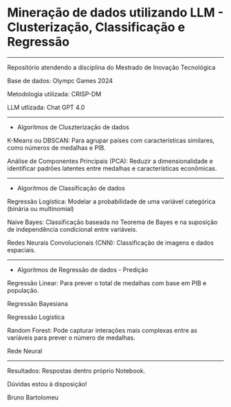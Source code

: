 # Mineração de dados utilizando LLM - Clusterização, Classificação e Regressão
---

Repositório atendendo a disciplina do Mestrado de Inovação Tecnológica

Base de dados: Olympc Games 2024

Metodologia utilizada: CRISP-DM

LLM utlizada: Chat GPT 4.0

----

* Algoritmos de Cluszterização de dados 


K-Means ou DBSCAN: Para agrupar países com características similares, como números de medalhas e PIB.

Análise de Componentes Principais (PCA): Reduzir a dimensionalidade e identificar padrões latentes entre medalhas e características econômicas.

----

* Algoritmos de Classificação de dados 


 Regressão Logística: Modelar a probabilidade de uma variável categórica (binária ou multinomial)
 
 Naive Bayes: Classificação baseada no Teorema de Bayes e na suposição de independência condicional entre variáveis.

 Redes Neurais Convolucionais (CNN): Classificação de imagens e dados espaciais.

----

* Algoritmos de Regressão de dados - Predição

Regressão Linear: Para prever o total de medalhas com base em PIB e população.

Regressão Bayesiana

Regressão Logística

Random Forest: Pode capturar interações mais complexas entre as variáveis para prever o número de medalhas.

Rede Neural


----

Resultados: Respostas dentro próprio Notebook.

Dúvidas estou à disposição!

Bruno Bartolomeu
